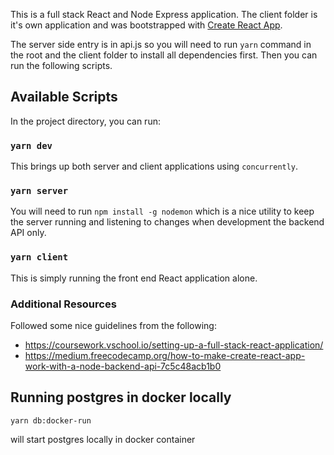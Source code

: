 This is a full stack React and Node Express application. The client folder is it's own application and was bootstrapped with [Create React App](https://github.com/facebook/create-react-app).

The server side entry is in api.js so you will need to run `yarn` command in the root and the client folder to install all dependencies first. Then you can run the following scripts.

## Available Scripts

In the project directory, you can run:

### `yarn dev`

This brings up both server and client applications using `concurrently`.

### `yarn server`

You will need to run `npm install -g nodemon` which is a nice utility to keep the server running and listening to changes when development the backend API only.

### `yarn client`

This is simply running the front end React application alone.

### Additional Resources

Followed some nice guidelines from the following:

- https://coursework.vschool.io/setting-up-a-full-stack-react-application/
- https://medium.freecodecamp.org/how-to-make-create-react-app-work-with-a-node-backend-api-7c5c48acb1b0

## Running postgres in docker locally

```
yarn db:docker-run
```

will start postgres locally in docker container
